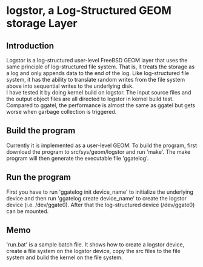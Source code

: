 # logstor, a Log-Structured GEOM storage Layer

## Introduction
Logstor is a log-structured user-level FreeBSD GEOM layer that uses the same 
principle of log-structured file system. That is, it treats the storage as a log 
and only appends data to the end of the log. Like log-structured file system, it has 
the ability to translate random writes from the file system above into sequential writes 
to the underlying disk.<br/>
I have tested it by doing kernel build on logstor. The input source files and the 
output object files are all directed to logstor in kernel build test. Compared to 
ggatel, the performance is almost the same as ggatel but gets worse when garbage 
collection is triggered.<br/>

## Build the program
Currently it is implemented as a user-level GEOM. To build the program, first 
download the program to src/sys/geom/logstor and run 'make'. The make program 
will then generate the executable file 'ggatelog'.

## Run the program
First you have to run 'ggatelog init device_name' to initialize the underlying device 
and then run 'ggatelog create device_name' to create the logstor device (i.e. 
/dev/ggate0). After that the log-structured device (/dev/ggate0) can be mounted.

## Memo
'run.bat' is a sample batch file. It shows how to create a logstor device, create a 
file system on the logstor device, copy the src files to the file system and build 
the kernel on the file system.
